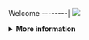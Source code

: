 Welcome
--------|
![](https://media.tenor.com/iVCiM9W7cvYAAAAd/welcome.gif)

<details>
  <summary><b>More information</b></summary>
  
#### ★ Social Accounts ★
<a href="https://www.facebook.com/Denventa.Xayonara.Team.UnlimitedARMY"><img src="https://raw.githubusercontent.com/Dumai-991/Dumai-991/main/Image/images.png" alt="alt text" width="75" height="75"></a>  
# ✭ ELIT-FACEBOOK 
### Multi Brute Force Facebook
  
### • - Made With [ Rochmat Basuki (RozhBasXYZ) ]
### • - Developer : Denventa

  
### ⇨  Fitur Login
```
[✯] Login Cookies   
```
### ⇨  Install Script Di Termux
```python
termux-setup-storage
termux-change-repo
pkg update && pkg upgrade
```

```python
termux-change-repo
rm -rf $HOME/Elit
pkg update && pkg upgrade -y
pkg install python git -y
pkg install python-pip
git clone https://github.com/Dvanmeploph/Elit
cd Elit
git pull
pip3 install -r requirements.txt
```

* **Untuk Jalankan Script Bisa DiKetik :(To run the script, you can type:)**
* ```python run.py```

* **Untuk Stop Script Tekan : (To Stop Script Press :)**
* ```CTRL + Z```

** JANGAN LUPA KASIH BINTANG **

** DON'T FORGET TO GIVE STARS **
</details>
